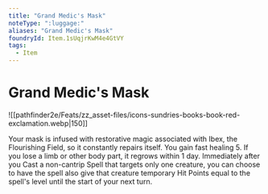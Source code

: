 ```yaml
---
title: "Grand Medic's Mask"
noteType: ":luggage:"
aliases: "Grand Medic's Mask"
foundryId: Item.1sUqjrKwM4e4GtVY
tags:
  - Item
---
```


# Grand Medic's Mask
![[pathfinder2e/Feats/zz_asset-files/icons-sundries-books-book-red-exclamation.webp|150]]

Your mask is infused with restorative magic associated with Ibex, the Flourishing Field, so it constantly repairs itself. You gain fast healing 5. If you lose a limb or other body part, it regrows within 1 day. Immediately after you Cast a non-cantrip Spell that targets only one creature, you can choose to have the spell also give that creature temporary Hit Points equal to the spell's level until the start of your next turn.
